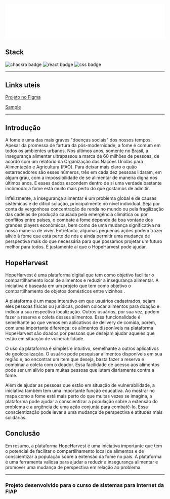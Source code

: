 ![Logo hopeharvest](src/assets/img/hopeharvest_branco_logo.png)

## Stack
![chackra badge](https://img.shields.io/badge/Chakra--UI-319795?style=for-the-badge&logo=chakra-ui&logoColor=white)
![react badge](https://img.shields.io/badge/React-20232A?style=for-the-badge&logo=react&logoColor=61DAFB)
![css badge](https://img.shields.io/badge/CSS3-1572B6?style=for-the-badge&logo=css3&logoColor=white
)

---

## Links uteis

[Projeto no Figma](https://www.figma.com/file/dPHyzKfTNwDwgmqFFInYQ7/HopeHarvest?type=design&node-id=2%3A40&t=kiov5mU9dviB6M2u-1)

[Sample](https://hopeharvest.vercel.app/)

--- 

## Introdução

A fome é uma das mais graves "doenças sociais" dos nossos tempos. Apesar da promessa de fartura da pós-modernidade, a fome é comum em todos os ambientes urbanos. Nos últimos anos, somente no Brasil, a insegurança alimentar ultrapassou a marca de 60 milhões de pessoas, de acordo com um relatório da Organização das Nações Unidas para Alimentação e Agricultura (FAO). Para deixar mais claro o quão estarrecedores são esses números, três em cada dez pessoas lidaram, em algum grau, com a impossibilidade de se alimentar de maneira digna nos últimos anos. E esses dados escondem dentro de si uma verdade bastante incômoda: a fome está muito mais perto do que gostamos de admitir.

Infelizmente, a insegurança alimentar é um problema global e de causas sistêmicas e de difícil solução, principalmente no nível individual. Seja por conta da vergonhosa concentração de renda no mundo ou pela fragilização das cadeias de produção causada pela emergência climática ou por conflitos entre países, o combate à fome depende da boa vontade dos grandes players econômicos, bem como de uma mudança significativa na nossa maneira de viver. Entretanto, algumas pequenas ações podem trazer alívio à fome que está perto de nós e ainda permitir uma mudança de perspectiva mais do que necessária para que possamos projetar um futuro melhor para todos. É justamente aí que o HopeHarvest pode ajudar.

## HopeHarvest

HopeHarvest é uma plataforma digital que tem como objetivo facilitar o compartilhamento local de alimentos e reduzir a insegurança alimentar. A iniciativa é baseada em um projeto que tem como objetivo o compartilhamento de objetos domésticos entre vizinhos .

A plataforma é um mapa interativo em que usuários cadastrados, sejam eles pessoas físicas ou jurídicas, podem colocar alimentos para doação e indicar a sua respectiva localização. Outros usuários, por sua vez, podem fazer a reserva e coleta desses alimentos. Essa funcionalidade é semelhante ao que vemos em aplicativos de delivery de comida, porém, com uma importante diferença: os alimentos disponíveis na plataforma HopeHarvest  são doados por pessoas que desejam ajudar aqueles que estão em situação de vulnerabilidade.

O uso da plataforma é simples e intuitivo, semelhante a outros aplicativos de geolocalização. O usuário pode pesquisar alimentos disponíveis em sua região e, ao encontrar um item que deseja, basta fazer a reserva e combinar a coleta com o doador. Essa facilidade de acesso aos alimentos pode ser um alívio para muitas pessoas que lutam diariamente contra a fome.

Além de ajudar as pessoas que estão em situação de vulnerabilidade, a iniciativa também tem uma importante função educativa. Ao mostrar no mapa como a fome está mais perto do que muitas vezes se imagina, a plataforma pode ajudar a conscientizar a população sobre a extensão do problema e a urgência de uma ação conjunta para combatê-lo. Essa conscientização pode levar a uma mudança de perspectiva e atitudes mais solidárias.

## Conclusão

Em resumo, a plataforma HopeHarvest  é uma iniciativa importante que tem o potencial de facilitar o compartilhamento local de alimentos e de conscientizar a população sobre a extensão da fome no país. A plataforma é uma ferramenta valiosa para ajudar a reduzir a insegurança alimentar e promover uma mudança de perspectiva em relação ao problema.

--- 

### Projeto desenvolvido para o curso de sistemas para internet da FIAP
